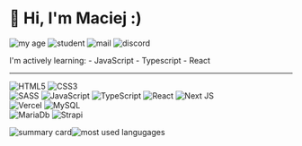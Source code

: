 #  👋 Hi, I'm Maciej :)
![my age](https://img.shields.io/badge/-🎂%2018%20years%20old%20-lightgreen?style=for-the-badge) ![student](https://img.shields.io/badge/-%F0%9F%91%A8%E2%80%8D%F0%9F%8E%93%20IT%20student%204/4%20year-thistle?style=for-the-badge)  ![mail](https://img.shields.io/badge/-📧%20maciejg0220@gmail.com%20-darkturquoise?style=for-the-badge) ![discord](https://img.shields.io/badge/Maciej%231842-5865F2?style=for-the-badge&logo=discord&logoColor=white)

 
 I'm actively learning:
	 - JavaScript
	 - Typescript
	 - React
 
 ---
![HTML5](https://img.shields.io/badge/html5-%23E34F26.svg?style=for-the-badge&logo=html5&logoColor=white)
![CSS3](https://img.shields.io/badge/css3-%231572B6.svg?style=for-the-badge&logo=css3&logoColor=white)	
![SASS](https://img.shields.io/badge/Sass-CC6699?style=for-the-badge&logo=sass&logoColor=white)
![JavaScript](https://img.shields.io/badge/JavaScript-323330?style=for-the-badge&logo=javascript&logoColor=F7DF1E)
![TypeScript](https://img.shields.io/badge/typescript-%23007ACC.svg?style=for-the-badge&logo=typescript&logoColor=white)
![React](https://img.shields.io/badge/react-%2320232a.svg?style=for-the-badge&logo=react&logoColor=%2361DAFB)
![Next JS](https://img.shields.io/badge/Next-black?style=for-the-badge&logo=next.js&logoColor=white)   
![Vercel](https://img.shields.io/badge/vercel-%23000000.svg?style=for-the-badge&logo=vercel&logoColor=white)
![MySQL](https://img.shields.io/badge/mysql-%2300f.svg?style=for-the-badge&logo=mysql&logoColor=white)	
![MariaDb](https://img.shields.io/badge/MariaDB-003545?style=for-the-badge&logo=mariadb&logoColor=white)
![Strapi](https://img.shields.io/badge/strapi-%232E7EEA.svg?style=for-the-badge&logo=strapi&logoColor=white)
          
 ![summary card](https://github-profile-summary-cards.vercel.app/api/cards/profile-details?username=MaciejGarncarski&theme=dracula)![most used langugages](https://github-readme-stats.vercel.app/api/top-langs/?username=MaciejGarncarski&show_icons=true&bg_color=30,505050,151555&title_color=fff&text_color=fff)
